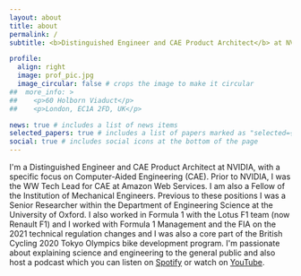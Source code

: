 ```yaml
---
layout: about
title: about
permalink: /
subtitle: <b>Distinguished Engineer and CAE Product Architect</b> at NVIDIA

profile:
  align: right
  image: prof_pic.jpg
  image_circular: false # crops the image to make it circular
##  more_info: >
##    <p>60 Holborn Viaduct</p>
##    <p>London, EC1A 2FD, UK</p>

news: true # includes a list of news items
selected_papers: true # includes a list of papers marked as "selected={true}"
social: true # includes social icons at the bottom of the page
---
```


I'm a Distinguished Engineer and CAE Product Architect at NVIDIA, with a specific focus on Computer-Aided Engineering (CAE). Prior to NVIDIA, I was the WW Tech Lead for CAE at Amazon Web Services. I am also a Fellow of the Institution of Mechanical Engineers. Previous to these positions I was a Senior Researcher within the Department of Engineering Science at the University of Oxford. I also worked in Formula 1 with the Lotus F1 team (now Renault F1) and I worked with Formula 1 Management and the FIA on the 2021 technical regulation changes and I was also a core part of the British Cycling 2020 Tokyo Olympics bike development program.
I'm passionate about explaining science and engineering to the general public and also host a podcast which you can listen on [Spotify](https://open.spotify.com/show/4muRLrJ9Pxglw0RsPgx2gb?si=2ad43f70bad14edb) or watch on [YouTube](https://www.youtube.com/channel/UCFFbscxlXPiTNRulk8sOwRQ). 

